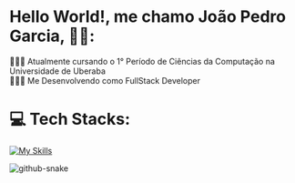 
# Hello World!, me chamo João Pedro Garcia, 👋🏼:
👨🏼‍🎓 Atualmente cursando o 1° Período de Ciências da Computação na Universidade de Uberaba <br>👨🏼‍💻 Me Desenvolvendo como FullStack Developer <br>


# 💻 Tech Stacks:
[![My Skills](https://skillicons.dev/icons?i=java&theme=light,git)](https://skillicons.dev)

<picture>
  <source media="(prefers-color-scheme: dark)" srcset="https://raw.githubusercontent.com/tobiasmeyhoefer/tobiasmeyhoefer/output/github-snake-dark.svg" />
  <source media="(prefers-color-scheme: light)" srcset="https://raw.githubusercontent.com/tobiasmeyhoefer/tobiasmeyhoefer/output/github-snake.svg" />
  <img alt="github-snake" src="https://raw.githubusercontent.com/tobiasmeyhoefer/tobiasmeyhoefer/output/github-snake.svg" />
</picture>
